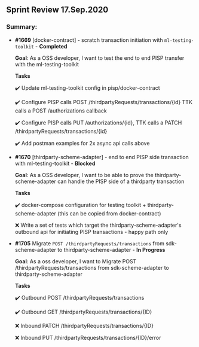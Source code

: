 ## Sprint Review 17.Sep.2020
### Summary:

- **#1669** [docker-contract] - scratch transaction initiation with `ml-testing-toolkit` - **Completed**

  **Goal**: As a OSS developer, I want to test the end to end PISP transfer with the ml-testing-toolkit
  
  **Tasks**  

  :heavy_check_mark: Update ml-testing-toolkit config in pisp/docker-contract
  
  :heavy_check_mark: Configure PISP calls POST /thirdpartyRequests/transactions/{id} TTK calls a POST /authorizations callback
  
  :heavy_check_mark: Configure PISP calls PUT /authorizations/{id}, TTK calls a PATCH /thirdpartyRequests/transactions/{id}
  
  :heavy_check_mark: Add postman examples for 2x async api calls above
  
  
  
- **#1670** [thirdparty-scheme-adapter] - end to end PISP side transaction with ml-testing-toolkit - **Blocked**

  **Goal**: 
      As a OSS developer, I want to be able to prove the thirdparty-scheme-adapter can handle the PISP side of a thirdparty transaction
      
  **Tasks**        
  
     :heavy_check_mark: docker-compose configuration for testing toolkit + thirdparty-scheme-adapter (this can be copied from docker-contract)
     
     :x: Write a set of tests which target the thirdparty-scheme-adapter's outbound api for initiating PISP transactions - happy path only
     
     

- **#1705**  Migrate `POST /thirdpartyRequests/transactions` from sdk-scheme-adapter to thirdparty-scheme-adapter - **In Progress**

  **Goal**: 
      As a oss developer, I want to Migrate POST /thirdpartyRequests/transactions from sdk-scheme-adapter to thirdparty-scheme-adapter
      
  **Tasks**        
  
     :heavy_check_mark:  Outbound POST /thirdpartyRequests/transactions
     
     :heavy_check_mark:  Outbound GET /thirdpartyRequests/transactions/{ID}
     
     :x:  Inbound PATCH /thirdpartyRequests/transactions/{ID}
     
     :x:  Inbound PUT /thirdpartyRequests/transactions/{ID}/error
     
     
                                                                                                                             
                                                                                                            
